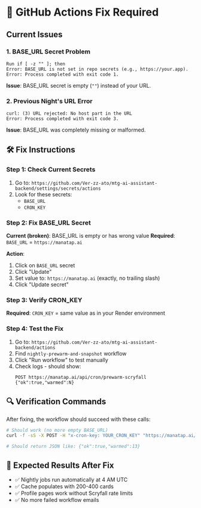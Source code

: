 # 🚨 GitHub Actions Fix Required

## Current Issues

### 1. BASE_URL Secret Problem
```
Run if [ -z "" ]; then
Error: BASE_URL is not set in repo secrets (e.g., https://your.app).
Error: Process completed with exit code 1.
```

**Issue**: BASE_URL secret is empty (`""`) instead of your URL.

### 2. Previous Night's URL Error
```
curl: (3) URL rejected: No host part in the URL
Error: Process completed with exit code 3.
```

**Issue**: BASE_URL was completely missing or malformed.

## 🛠️ Fix Instructions

### Step 1: Check Current Secrets
1. Go to: `https://github.com/Ver-zz-ato/mtg-ai-assistant-backend/settings/secrets/actions`
2. Look for these secrets:
   - `BASE_URL`
   - `CRON_KEY`

### Step 2: Fix BASE_URL Secret
**Current (broken)**: BASE_URL is empty or has wrong value
**Required**: `BASE_URL` = `https://manatap.ai`

**Action**: 
1. Click on `BASE_URL` secret
2. Click "Update" 
3. Set value to: `https://manatap.ai` (exactly, no trailing slash)
4. Click "Update secret"

### Step 3: Verify CRON_KEY
**Required**: `CRON_KEY` = same value as in your Render environment

### Step 4: Test the Fix
1. Go to: `https://github.com/Ver-zz-ato/mtg-ai-assistant-backend/actions`
2. Find `nightly-prewarm-and-snapshot` workflow
3. Click "Run workflow" to test manually
4. Check logs - should show:
   ```
   POST https://manatap.ai/api/cron/prewarm-scryfall
   {"ok":true,"warmed":N}
   ```

## 🔍 Verification Commands

After fixing, the workflow should succeed with these calls:
```bash
# Should work (no more empty BASE_URL)
curl -f -sS -X POST -H "x-cron-key: YOUR_CRON_KEY" "https://manatap.ai/api/cron/prewarm-scryfall"

# Should return JSON like: {"ok":true,"warmed":13}
```

## 🎯 Expected Results After Fix
- ✅ Nightly jobs run automatically at 4 AM UTC
- ✅ Cache populates with 200-400 cards
- ✅ Profile pages work without Scryfall rate limits
- ✅ No more failed workflow emails